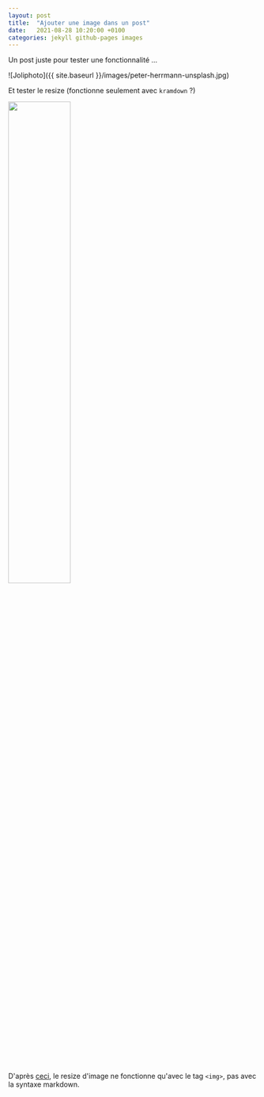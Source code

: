 ```yaml
---
layout: post
title:  "Ajouter une image dans un post"
date:   2021-08-28 10:20:00 +0100
categories: jekyll github-pages images
---
```


Un post juste pour tester une fonctionnalité ...

![Joliphoto]({{ site.baseurl }}/images/peter-herrmann-unsplash.jpg)

Et tester le resize (fonctionne seulement avec `kramdown` ?)

<img src="mon-blog/images/peter-herrmann-unsplash.jpg" height="50%" width="50%">

D'après [ceci](https://gist.github.com/uupaa/f77d2bcf4dc7a294d109), le resize d'image ne fonctionne qu'avec le tag `<img>`, pas avec la syntaxe markdown.
